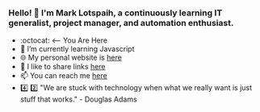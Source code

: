 ### Hello! 👋 I'm Mark Lotspaih, a continuously learning IT generalist, project manager, and automation enthusiast. 

-  :octocat: <-- You Are Here
- 🌱 I’m currently learning Javascript
-  :globe_with_meridians: My personal website is [here](http://lotspaih.com)
-  :bookmark: I like to share links [here](https://pinboard.in/u:mlotspaih/public/)
- 📫 You can reach me [here](https://contact.do/pullsystems)
-  :four: :two: "We are stuck with technology when what we really want is just stuff that works." - Douglas Adams

